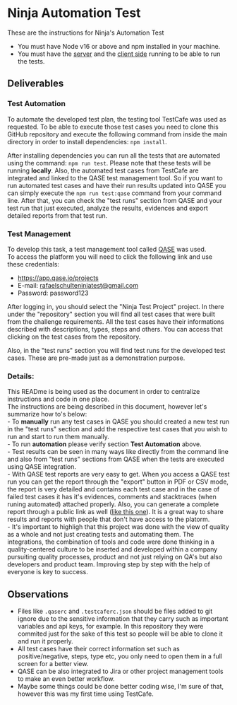 # Ninja Automation Test

These are the instructions for Ninja's Automation Test

* You must have Node v16 or above and npm installed in your machine.
* You must have the [server](https://github.com/NinjaRMM/devicesTask_serverApp) and the [client side](https://github.com/Yastrenky/devices-clientapp) running to be able to run the tests.

## Deliverables


### **Test Automation**  

To automate the developed test plan, the testing tool TestCafe was used as requested. To be able to execute those test cases you need to clone this GitHub repository and execute the following command from inside the main directory in order to install dependencies: `npm install`.  

After installing dependencies you can run all the tests that are automated using the command: `npm run test`. Please note that these tests will be running **locally**.
Also, the automated test cases from TestCafe are integrated and linked to the QASE test management tool. So if you want to run automated test cases and have their run results updated into QASE you can simply execute the `npm run test:qase` command from your command line. After that, you can check the "test runs" section from QASE and your test run that just executed, analyze the results, evidences and export detailed reports from that test run.

### **Test Management**  

To develop this task, a test management tool called [QASE](https://qase.io/) was used.  
To access the platform you will need to click the following link and use these credentials:  
- https://app.qase.io/projects  
- E-mail: rafaelschulteninjatest@gmail.com  
- Password: password123

After logging in, you should select the "Ninja Test Project" project. In there under the "repository" section you will find all test cases that were built from the challenge requirements. All the test cases have their informations described with descriptions, types, steps and others. You can access that clicking on the test cases from the repository.  

Also, in the "test runs" section you will find test runs for the developed test cases. These are pre-made just as a demonstration purpose.
  

### **Details**:  

This READme is being used as the document in order to centralize instructions and code in one place.  
The instructions are being described in this document, however let's summarize how to's below:  
        - To **manually** run any test cases in QASE you should created a new test run in the "test runs" section and add the respective test cases that you wish to run  and start to run them manually.  
        - To run **automation** please verify section **Test Automation** above.     
        - Test results can be seen in many ways like directly from the command line and also from "test runs" sections from QASE when the tests are executed using QASE integration.  
        - With QASE test reports are very easy to get. When you access a QASE test run you can get the report through the "export" button in PDF or CSV mode, the report is very detailed and contains each test case and in the case of failed test cases it has it's evidences, comments and stacktraces (when runing automated) attached properly. Also, you can generate a complete report through a public link as well ([like this one](https://app.qase.io/public/report/be4cc6ac94c5bed63cce9f1557b14d4f3376feb9)). It is a great way to share results and reports with people that don't have access to the platorm.  
        - It's important to highligh that this project was done with the view of quality as a whole and not just creating tests and automating them. The integrations, the combination of tools and code were done thinking in a quality-centered culture to be inserted and developed within a company pursuiting quality processes, product and not just relying on QA's but also developers and product team. Improving step by step with the help of everyone is key to success.  
      
## Observations  

- Files like `.qaserc` and `.testcaferc.json` should be files added to git ignore due to the sensitive information that they carry such as important variables and api keys, for example. In this repository they were commited just for the sake of this test so people will be able to clone it and run it properly.
- All test cases have their correct information set such as positive/negative, steps, type etc, you only need to open them in a full screen for a better view. 
- QASE can be also integrated to Jira or other project management tools to make an even better workflow.
- Maybe some things could be done better coding wise, I'm sure of that, however this was my first time using TestCafe. 
